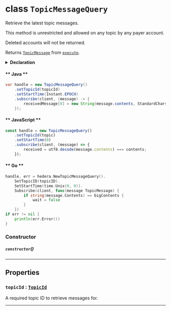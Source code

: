 # class `TopicMessageQuery`

Retrieve the latest topic messages.

This method is unrestricted and allowed on any topic by any payer account.

Deleted accounts will not be returned.

Returns [`TopicMessage`](./TopicMessage.md) from [`execute`](../Query.md).

<details>
<summary><b>Declaration</b></summary>

```typescript
class TopicMessageQuery extends Query<TopicInfo> {
    constructor();

    getTopicId(): TopicId;
    setTopicId(topicId: TopicId): this;
}
```

</details>

<!-- tabs:start -->

#### ** Java **

```java
var handle = new TopicMessageQuery()
    .setTopicId(topicId)
    .setStartTime(Instant.EPOCH)
    .subscribe(client, (message) -> {
        receivedMessage[0] = new String(message.contents, StandardCharsets.UTF_8).equals("Hello, from HCS!");
    });
```

#### ** JavaScript **

```javascript
const handle = new TopicMessageQuery()
    .setTopicId(topic)
    .setStartTime(0)
    .subscribe(client, (message) => {
        received = utf8.decode(message.contents) === contents;
    });
```

#### ** Go **

```go
handle, err = hedera.NewTopicMessageQuery().
    SetTopicID(topicID).
    SetStartTime(time.Unix(0, 0)).
    Subscribe(client, func(message TopicMessage) {
        if string(message.Contents) == bigContents {
            wait = false
        }
	})
if err != nil {
    println(err.Error())
}
```

<!-- tabs:end -->

### Constructor

##### `constructor`()

---

## Properties

### `topicId` : [`TopicId`](reference/consensus/TopicId.md)

A required topic ID to retrieve messages for.

---
